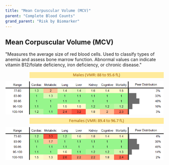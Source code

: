 ```yaml
---
title: "Mean Corpuscular Volume (MCV)"
parent: "Complete Blood Counts"
grand_parent: "Risk by Biomarker"
---
```



## Mean Corpuscular Volume (MCV)


"Measures the average size of red blood cells. Used to classify types of anemia and assess bone marrow function. Abnormal values can indicate vitamin B12/folate deficiency, iron deficiency, or chronic disease."

<div style="display: flex; flex-direction: column; gap: 10px;">

  <img src="/assets/images/vmrbiomarker_MCV__male.png" alt="Mean Corpuscular Volume (MCV) VMR Male" style="margin-left: 15%">
  <img src="/assets/images/rr_MCV__male.png" alt="Mean Corpuscular Volume (MCV) RR Male">

  <img src="/assets/images/vmrbiomarker_MCV__female.png" alt="Mean Corpuscular Volume (MCV) VMR Female" style="margin-left: 15%; ">
  <img src="/assets/images/rr_MCV__female.png" alt="Mean Corpuscular Volume (MCV) RR Female">

</div>



